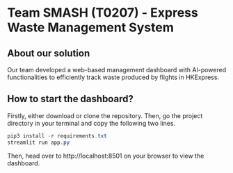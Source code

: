 
# Team SMASH (T0207) - Express Waste Management System
## About our solution
Our team developed a web-based management dashboard with AI-powered functionalities to efficiently track waste produced by flights in HKExpress.

## How to start the dashboard?
Firstly, either download or clone the repository. Then, go the project directory in your terminal and copy the following two lines.
```Powershell
pip3 install -r requirements.txt
streamlit run app.py
```
Then, head over to http://localhost:8501 on your browser to view the dashboard.



